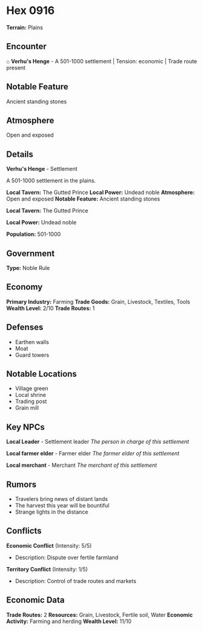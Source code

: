 # Hex 0916

**Terrain:** Plains

## Encounter
⌂ **Verhu's Henge** - A 501-1000 settlement | Tension: economic | Trade route present

## Notable Feature
Ancient standing stones

## Atmosphere
Open and exposed

## Details
**Verhu's Henge** - Settlement

A 501-1000 settlement in the plains.

**Local Tavern:** The Gutted Prince
**Local Power:** Undead noble
**Atmosphere:** Open and exposed
**Notable Feature:** Ancient standing stones

**Local Tavern:** The Gutted Prince

**Local Power:** Undead noble

**Population:** 501-1000

## Government
**Type:** Noble Rule

## Economy
**Primary Industry:** Farming
**Trade Goods:** Grain, Livestock, Textiles, Tools
**Wealth Level:** 2/10
**Trade Routes:** 1

## Defenses
- Earthen walls
- Moat
- Guard towers

## Notable Locations
- Village green
- Local shrine
- Trading post
- Grain mill

## Key NPCs
**Local Leader** - Settlement leader
*The person in charge of this settlement*

**Local farmer elder** - Farmer elder
*The farmer elder of this settlement*

**Local merchant** - Merchant
*The merchant of this settlement*

## Rumors
- Travelers bring news of distant lands
- The harvest this year will be bountiful
- Strange lights in the distance

## Conflicts
**Economic Conflict** (Intensity: 5/5)
- Description: Dispute over fertile farmland

**Territory Conflict** (Intensity: 1/5)
- Description: Control of trade routes and markets

## Economic Data
**Trade Routes:** 2
**Resources:** Grain, Livestock, Fertile soil, Water
**Economic Activity:** Farming and herding
**Wealth Level:** 11/10
